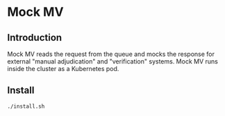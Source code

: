 # Mock MV

## Introduction
Mock MV reads the request from the queue and mocks the response for external "manual adjudication" and "verification" systems. Mock MV runs inside the cluster as a Kubernetes pod.


## Install
```sh
./install.sh
```
